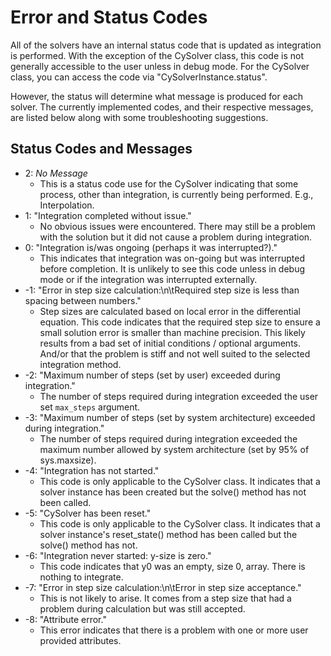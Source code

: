 # Error and Status Codes

All of the solvers have an internal status code that is updated as integration is performed. With the exception of the
CySolver class, this code is not generally accessible to the user unless in debug mode. For the CySolver class, you can
access the code via "CySolverInstance.status". 

However, the status will determine what message is produced for each solver.
The currently implemented codes, and their respective messages, are listed below along with some troubleshooting suggestions.

## Status Codes and Messages

- 2: _No Message_
  - This is a status code use for the CySolver indicating that some process, other than integration, is currently being performed. E.g., Interpolation.
- 1: "Integration completed without issue."
  - No obvious issues were encountered. There may still be a problem with the solution but it did not cause a problem during integration.
- 0: "Integration is/was ongoing (perhaps it was interrupted?)."
  - This indicates that integration was on-going but was interrupted before completion.
It is unlikely to see this code unless in debug mode or if the integration was interrupted externally.
- -1: "Error in step size calculation:\n\tRequired step size is less than spacing between numbers."
  - Step sizes are calculated based on local error in the differential equation. This code indicates that the required 
step size to ensure a small solution error is smaller than machine precision. This likely results from a bad set of
initial conditions / optional arguments. And/or that the problem is stiff and not well suited to the selected integration method.
- -2: "Maximum number of steps (set by user) exceeded during integration."
  - The number of steps required during integration exceeded the user set `max_steps` argument.
- -3: "Maximum number of steps (set by system architecture) exceeded during integration."
  - The number of steps required during integration exceeded the maximum number allowed by system architecture (set by 95% of sys.maxsize).
- -4: "Integration has not started."
  - This code is only applicable to the CySolver class. It indicates that a solver instance has been created but the solve() method has not been called.
- -5: "CySolver has been reset."
  - This code is only applicable to the CySolver class. It indicates that a solver instance's reset_state() method has been called but the solve() method has not.
- -6: "Integration never started: y-size is zero."
  - This code indicates that y0 was an empty, size 0, array. There is nothing to integrate.
- -7: "Error in step size calculation:\n\tError in step size acceptance."
  - This is not likely to arise. It comes from a step size that had a problem during calculation but was still accepted.
- -8: "Attribute error."
  - This error indicates that there is a problem with one or more user provided attributes.
